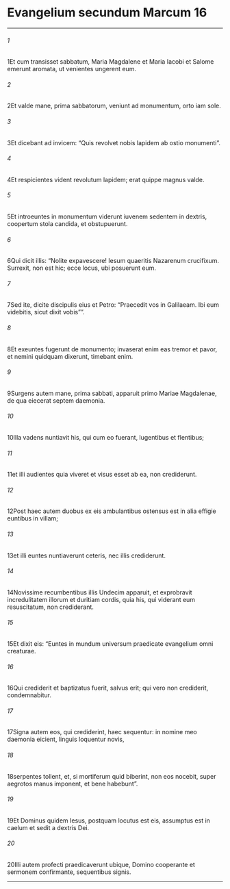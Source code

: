 
# Evangelium secundum Marcum 16
***
###### 1
<span class=vrs>1</span>Et cum transisset sabbatum, Maria Magdalene et Maria Iacobi et Salome emerunt aromata, ut venientes ungerent eum.
###### 2
<span class=vrs>2</span>Et valde mane, prima sabbatorum, veniunt ad monumentum, orto iam sole.
###### 3
<span class=vrs>3</span>Et dicebant ad invicem: “Quis revolvet nobis lapidem ab ostio monumenti”.
###### 4
<span class=vrs>4</span>Et respicientes vident revolutum lapidem; erat quippe magnus valde.
###### 5
<span class=vrs>5</span>Et introeuntes in monumentum viderunt iuvenem sedentem in dextris, coopertum stola candida, et obstupuerunt.
###### 6
<span class=vrs>6</span>Qui dicit illis: “Nolite expavescere! Iesum quaeritis Nazarenum crucifixum. Surrexit, non est hic; ecce locus, ubi posuerunt eum.
###### 7
<span class=vrs>7</span>Sed ite, dicite discipulis eius et Petro: “Praecedit vos in Galilaeam. Ibi eum videbitis, sicut dixit vobis””.
###### 8
<span class=vrs>8</span>Et exeuntes fugerunt de monumento; invaserat enim eas tremor et pavor, et nemini quidquam dixerunt, timebant enim.
###### 9
<span class=vrs>9</span>Surgens autem mane, prima sabbati, apparuit primo Mariae Magdalenae, de qua eiecerat septem daemonia.
###### 10
<span class=vrs>10</span>Illa vadens nuntiavit his, qui cum eo fuerant, lugentibus et flentibus;
###### 11
<span class=vrs>11</span>et illi audientes quia viveret et visus esset ab ea, non crediderunt.
###### 12
<span class=vrs>12</span>Post haec autem duobus ex eis ambulantibus ostensus est in alia effigie euntibus in villam;
###### 13
<span class=vrs>13</span>et illi euntes nuntiaverunt ceteris, nec illis crediderunt.
###### 14
<span class=vrs>14</span>Novissime recumbentibus illis Undecim apparuit, et exprobravit incredulitatem illorum et duritiam cordis, quia his, qui viderant eum resuscitatum, non crediderant.
###### 15
<span class=vrs>15</span>Et dixit eis: “Euntes in mundum universum praedicate evangelium omni creaturae.
###### 16
<span class=vrs>16</span>Qui crediderit et baptizatus fuerit, salvus erit; qui vero non crediderit, condemnabitur.
###### 17
<span class=vrs>17</span>Signa autem eos, qui crediderint, haec sequentur: in nomine meo daemonia eicient, linguis loquentur novis,
###### 18
<span class=vrs>18</span>serpentes tollent, et, si mortiferum quid biberint, non eos nocebit, super aegrotos manus imponent, et bene habebunt”.
###### 19
<span class=vrs>19</span>Et Dominus quidem Iesus, postquam locutus est eis, assumptus est in caelum et sedit a dextris Dei.
###### 20
<span class=vrs>20</span>Illi autem profecti praedicaverunt ubique, Domino cooperante et sermonem confirmante, sequentibus signis.
***
